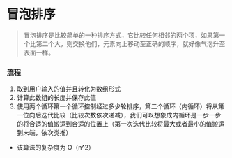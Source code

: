 # 冒泡排序

> 冒泡排序是比较简单的一种排序方式，它比较任何相邻的两个项，如果第一个比第二个大，则交换他们，元素向上移动至正确的顺序，就好像气泡升至表面一样。

### 流程
1. 取到用户输入的值并且转化为数组形式
2. 计算此数组的长度并保存此值
3. 使用两个循环第一个循环控制经过多少轮排序，第二个循环（内循环）将从第一位向后迭代比较（比较次数依次递减），我们可以想象成内循环是一步一步的将合适的值搬运到合适的位置上（第一次迭代比较将最大或者最小的值搬运到末端，依次类推）

- 该算法的复杂度为 O（n^2）
